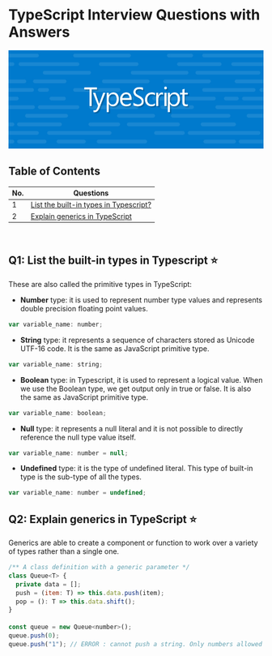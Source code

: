 # TypeScript Interview Questions with Answers

<img src="./images/px52c3vht.jpg" width="960">

## Table of Contents

| No. | Questions                                                                        |
| --- | -------------------------------------------------------------------------------- |
| 1   | [List the built-in types in Typescript?](#List-the-built-in-types-in-Typescript) |
| 2   | [Explain generics in TypeScript](#Explain-generics-in-TypeScript)                |

<br/>

## Q1: List the built-in types in Typescript ⭐

These are also called the primitive types in TypeScript:

- **Number** type: it is used to represent number type values and represents double precision floating point values.

```js
var variable_name: number;
```

- **String** type: it represents a sequence of characters stored as Unicode UTF-16 code. It is the same as JavaScript primitive type.

```js
var variable_name: string;
```

- **Boolean** type: in Typescript, it is used to represent a logical value. When we use the Boolean type, we get output only in true or false. It is also the same as JavaScript primitive type.

```js
var variable_name: boolean;
```

- **Null** type: it represents a null literal and it is not possible to directly reference the null type value itself.

```js
var variable_name: number = null;
```

- **Undefined** type: it is the type of undefined literal. This type of built-in type is the sub-type of all the types.

```js
var variable_name: number = undefined;
```

## Q2: Explain generics in TypeScript ⭐

Generics are able to create a component or function to work over a variety of types rather than a single one.

```js
/** A class definition with a generic parameter */
class Queue<T> {
  private data = [];
  push = (item: T) => this.data.push(item);
  pop = (): T => this.data.shift();
}

const queue = new Queue<number>();
queue.push(0);
queue.push("1"); // ERROR : cannot push a string. Only numbers allowed

```
